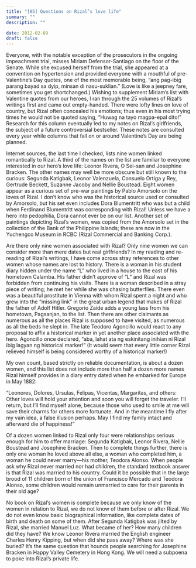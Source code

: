 ```yaml
---
title: "[85] Questions on Rizal’s love life"
summary: ""
description: ""

date: 2012-02-09
draft: false
---
```


Everyone, with the notable exception of the prosecutors in the ongoing impeachment trial, misses Miriam Defensor-Santiago on the floor of the Senate. While she excused herself from the trial, she appeared at a convention on hypertension and provided everyone with a mouthful of pre-Valentine’s Day quotes, one of the most memorable being, “ang pag-ibig parang bayad sa dyip, minsan di nasu-suklian.” (Love is like a jeepney fare, sometimes you get shortchanged.) Wishing to supplement Miriam’s list with Valentine quotes from our heroes, I ran through the 25 volumes of Rizal’s writings first and came out empty-handed. There were lofty lines on love of country, but Rizal often concealed his emotions; thus even in his most trying times he would not be quoted saying, “Huwag na tayo magpa-epal dito!” Research for this column eventually led to my notes on Rizal’s girlfriends, the subject of a future controversial bestseller. These notes are consulted every year while columns that fall on or around Valentine’s Day are being planned.

Internet sources, the last time I checked, lists nine women linked romantically to Rizal. A third of the names on the list are familiar to everyone interested in our hero’s love life: Leonor Rivera, O Sei-san and Josephine Bracken. The other names may well be more obscure but still known to the curious: Segunda Katigbak, Leonor Valenzuela, Consuelo Ortiga y Rey, Gertrude Beckett, Suzanne Jacoby and Nellie Boustead. Eight women appear as a curious set of pre-war paintings by Pablo Amorsolo on the loves of Rizal. I don’t know who was the historical source used or consulted by Amorsolo, but his set even includes Dora Blumentritt who was but a child when Ferdinand Blumentritt was corresponding with Rizal! Unless we have a hero into pedophilia, Dora cannot ever be on our list. Another set of paintings depicting Rizal’s women, was copied from the Amorsolo set in the collection of the Bank of the Philippine Islands; these are now in the Yuchengco Museum in RCBC (Rizal Commercial and Banking Corp.).

Are there only nine women associated with Rizal? Only nine women we can consider more than mere dates but real girlfriends? In my reading and re-reading of Rizal’s writings, I have come across stray references to other women whose names are lost to history. There is a woman in his student diary hidden under the name “L” who lived in a house to the east of his hometown Calamba. His father didn’t approve of “L” and Rizal was forbidden from continuing his visits. There is a woman described in a stray piece of writing; he met her while she was chasing butterflies. There even was a beautiful prostitute in Vienna with whom Rizal spent a night and who grew into the “missing link” in the great urban legend that makes of Rizal the father of Adolf Hitler. Gregorio Zaide adds a young lass from his hometown, Pagsanjan, to the list. Then there are other claimants as numerous as all the places Rizal is supposed to have visited, as numerous as all the beds he slept in. The late Teodoro Agoncillo would react to any proposal to affix a historical marker in yet another place associated with the hero. Agoncillo once declared, “aba, lahat ata ng eskinitang inihian ni Rizal ibig lagyan ng historical marker!” (It would seem that every little corner Rizal relieved himself is being considered worthy of a historical marker!)

My own count, based strictly on reliable documentation, is about a dozen women, and this list does not include more than half a dozen more names Rizal himself provides in a diary entry dated when he embarked for Europe in May 1882:

“Leonores, Dolores, Ursulas, Felipas, Vicentas, Margaritas, and others: Other loves will hold your attention and soon you will forget the traveler. I’ll return, but I’ll find myself alone, because those who used to smile at me will save their charms for others more fortunate. And in the meantime I fly after my vain idea, a false illusion perhaps. May I find my family intact and afterward die of happiness!”

Of a dozen women linked to Rizal only four were relationships serious enough for him to offer marriage: Segunda Katigbak, Leonor Rivera, Nellie Boustead and Josephine Bracken. Then to complete things further, there is only one woman he loved above all else, a woman who completed him, a woman he could never marry—his mother, Teodora Alonso. When people ask why Rizal never married nor had children, the standard textbook answer is that Rizal was married to his country. Could it be possible that in the large brood of 11 children born of the union of Francisco Mercado and Teodora Alonso, some children would remain unmarried to care for their parents in their old age?

No book on Rizal’s women is complete because we only know of the women in relation to Rizal, we do not know of them before or after Rizal. We do not even know basic biographical information, like complete dates of birth and death on some of them. After Segunda Katigbak was jilted by Rizal, she married Manuel Luz. What became of her? How many children did they have? We know Leonor Rivera married the English engineer Charles Henry Kipping, but when did she pass away? Where was she buried? It’s the same question that hounds people searching for Josephine Bracken in Happy Valley Cemetery in Hong Kong. We will need a subpoena to poke into Rizal’s private life.

